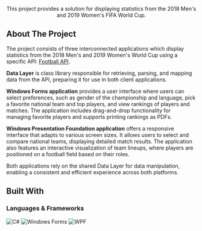 <p align="center">
    This project provides a solution for displaying statistics from the 2018 Men's and 2019 Women's FIFA World Cup.
</p>

<!-- ABOUT THE PROJECT -->
## About The Project

The project consists of three interconnected applications which display statistics from the 2018 Men's and 2019 Women's World Cup using a specific API: [Football API](https://worldcup-vua.nullbit.hr).

**Data Layer** is class library responsible for retrieving, parsing, and mapping data from the API, preparing it for use in both client applications.

**Windows Forms application** provides a user interface where users can select preferences, such as gender of the championship and language, pick a favorite national team and top players, and view rankings of players and matches. The application includes drag-and-drop functionality for managing favorite players and supports printing rankings as PDFs. 

**Windows Presentation Foundation application** offers a responsive interface that adapts to various screen sizes. It allows users to select and compare national teams, displaying detailed match results. The application also features an interactive visualization of team lineups, where players are positioned on a football field based on their roles.

Both applications rely on the shared Data Layer for data manipulation, enabling a consistent and efficient experience across both platforms.

## Built With

### Languages & Frameworks
![C#](https://img.shields.io/badge/c%23-%23239120.svg?style=for-the-badge&logo=csharp&logoColor=white)
![Windows Forms](https://img.shields.io/badge/Windows%20Forms-0078D6?style=for-the-badge&logo=windows&logoColor=white)
![WPF](https://img.shields.io/badge/WPF-68217A?style=for-the-badge&logo=windows&logoColor=white)


